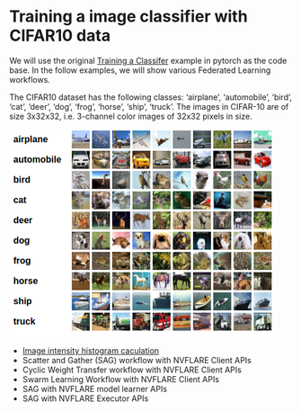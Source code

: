 
# Training a image classifier with CIFAR10 data
 
We will use the original [Training a Classifer](https://pytorch.org/tutorials/beginner/blitz/cifar10_tutorial.html) example
in pytorch as the code base. In the follow examples, we will show various Federated Learning workflows. 

The CIFAR10 dataset has the following classes: ‘airplane’, ‘automobile’, ‘bird’, ‘cat’, ‘deer’, ‘dog’, ‘frog’, ‘horse’, ‘ship’, ‘truck’.
The images in CIFAR-10 are of size 3x32x32, i.e. 3-channel color images of 32x32 pixels in size.

![image](data/cifar10.png)


* [Image intensity histogram caculation](stats)
* Scatter and Gather (SAG) workflow with NVFLARE Client APIs
* Cyclic Weight Transfer workflow with NVFLARE Client APIs
* Swarm Learning Workflow with NVFLARE Client APIs
* SAG with NVFLARE model learner APIs
* SAG with NVFLARE Executor APIs

